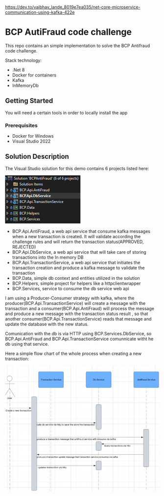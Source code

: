 https://dev.to/vaibhav_lande_8019e7ea035/net-core-microservice-communication-using-kafka-422e
# BCP AutiFraud code challenge

This repo contains an simple implementation to solve the BCP Antifraud code challenge.

Stack technology:
* .Net 8
* Docker for containers
* Kafka
* InMemoryDb

## Getting Started

You will need a certain tools in order to locally install the app

### Prerequisites

* Docker for Windows
* Visual Studio 2022

## Solution Description

The Visual Studio solution for this demo contains 6 projects listed here:

 <img src="https://github.com/kuyoska/BCPAntiFraud/blob/master/Images/ProjectSolution.png" alt="solution" >

* BCP.Api.AntiFraud, a web api service that consume kafka messages when a new transaction is created. It will validate according the challenge rules and will return the transaction status(APPROVED, REJECTED)
* BCP.Api.DbService, a web api service that will take care of storing transactions into the In memory DB
* BCP.Api.TransactionService, a web api service that initiates the transaction creation and produce a kafka message to validate the transaction
* BCP.Data, simple db context and entities utilized in the solution
* BCP.Helpers, simple project for helpers like a httpclientwrapper 
* BCP.Services, service to consume the db service web api

I am using a Producer-Consumer strategy with kafka, where the producer(BCP.Api.TransactionService) will create a message with the transaction and a consumer(BCP.Api.AntiFraud) will process the message and produce a new message with the transaction status result , so that another consumer(BCP.Api.TransactionService) reads that message and update the database with the new status.

Comunication with the db is via HTTP using BCP.Services.DbService, so BCP.Api.AntiFraud and BCP.Api.TransactionService comunnicate witht he db using that service.

Here a simple flow chart of the whole process when creating a new transaction:

<img src="https://github.com/kuyoska/BCPAntiFraud/blob/master/Images/flow.png" alt="solution" >
